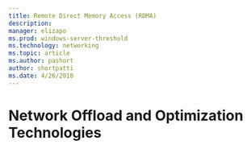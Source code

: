 ```yaml
---
title: Remote Direct Memory Access (RDMA)
description: 
manager: elizapo
ms.prod: windows-server-threshold
ms.technology: networking
ms.topic: article
ms.author: pashort 
author: shortpatti
ms.date: 4/26/2018 
---
```


# Network Offload and Optimization Technologies